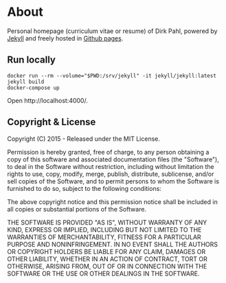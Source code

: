 # About

Personal homepage (curriculum vitae or resume) of Dirk Pahl, powered by [Jekyll](http://jekyllrb.com/) and freely
hosted in [Github pages](https://pages.github.com/).

## Run locally

```
docker run --rm --volume="$PWD:/srv/jekyll" -it jekyll/jekyll:latest jekyll build
docker-compose up
```

Open http://localhost:4000/.

## Copyright & License

Copyright (C) 2015 - Released under the MIT License.

Permission is hereby granted, free of charge, to any person obtaining a copy of this software and associated documentation files (the "Software"), to deal in the Software without restriction, including without limitation the rights to use, copy, modify, merge, publish, distribute, sublicense, and/or sell copies of the Software, and to permit persons to whom the Software is furnished to do so, subject to the following conditions:

The above copyright notice and this permission notice shall be included in all copies or substantial portions of the Software.

THE SOFTWARE IS PROVIDED "AS IS", WITHOUT WARRANTY OF ANY KIND, EXPRESS OR IMPLIED, INCLUDING BUT NOT LIMITED TO THE WARRANTIES OF MERCHANTABILITY, FITNESS FOR A PARTICULAR PURPOSE AND
NONINFRINGEMENT. IN NO EVENT SHALL THE AUTHORS OR COPYRIGHT HOLDERS BE LIABLE FOR ANY CLAIM, DAMAGES OR OTHER LIABILITY, WHETHER IN AN ACTION OF CONTRACT, TORT OR OTHERWISE, ARISING FROM, OUT OF OR IN CONNECTION WITH THE SOFTWARE OR THE USE OR OTHER DEALINGS IN THE SOFTWARE.
